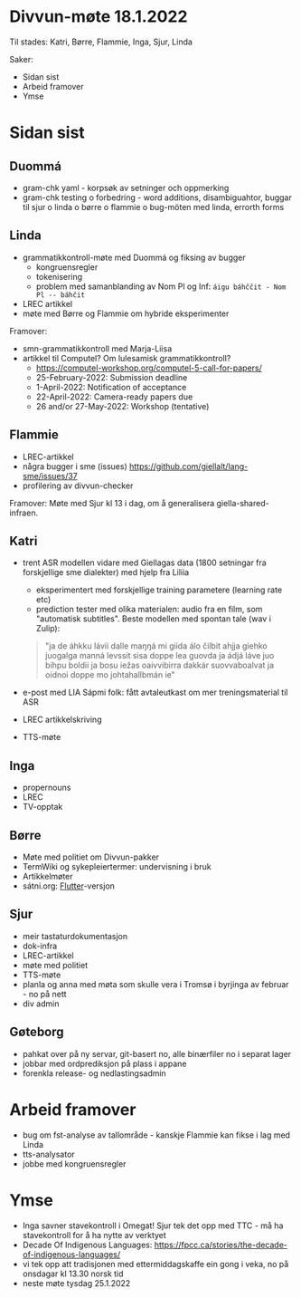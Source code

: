 # Divvun-møte 18.1.2022

Til stades: Katri, Børre, Flammie, Inga, Sjur, Linda

Saker:
* Sidan sist
* Arbeid framover
* Ymse

# Sidan sist

## Duommá
* gram-chk yaml - korpsøk av setninger och oppmerking
* gram-chk testing o forbedring - word additions, disambiguahtor, buggar til sjur o linda o børre o flammie o bug-möten med linda, errorth forms

## Linda
* grammatikkontroll-møte med Duommá og fiksing av bugger
    * kongruensregler
    * tokenisering
    * problem med samanblanding av Nom Pl og Inf: `áigu báhččit - Nom Pl -- báhčit`
* LREC artikkel
* møte med Børre og Flammie om hybride eksperimenter

Framover:
- smn-grammatikkontroll med Marja-Liisa
- artikkel til Computel? Om lulesamisk grammatikkontroll?
    - <https://computel-workshop.org/computel-5-call-for-papers/>
    - 25-February-2022: Submission deadline
    - 1-April-2022: Notification of acceptance
    - 22-April-2022: Camera-ready papers due
    - 26 and/or 27-May-2022: Workshop (tentative)

## Flammie
* LREC-artikkel
* några bugger i sme (issues) <https://github.com/giellalt/lang-sme/issues/37>
* profilering av divvun-checker

Framover:
Møte med Sjur kl 13 i dag, om å generalisera giella-shared-infraen.

## Katri
* trent ASR modellen vidare med Giellagas data (1800 setningar fra forskjellige sme dialekter) med hjelp fra Liliia
    * eksperimentert med forskjellige training parametere (learning rate etc)
    * prediction tester med olika materialen: audio fra en film, som "automatisk subtitles".
      Beste modellen med spontan tale (wav i Zulip):
    > "ja de áhkku lávii dalle maŋŋá mi giida álo čilbit ahjja giehko juogalga manná levssit sisa doppe lea guovda ja ádjá láve juo bihpu boldii ja bosu iežas oaivvibirra dakkár suovvaboalvat ja oidnoi doppe mo johtahallbmán ie"

* e-post med LIA Sápmi folk: fått avtaleutkast om mer treningsmaterial til ASR
* LREC artikkelskriving
* TTS-møte

## Inga
* propernouns
* LREC
* TV-opptak

## Børre
* Møte med politiet om Divvun-pakker
* TermWiki og sykepleiertermer: undervisning i bruk
* Artikkelmøter
* sátni.org: [Flutter](https://flutter.dev)-versjon

## Sjur
- meir tastaturdokumentasjon
- dok-infra
- LREC-artikkel
- møte med politiet
- TTS-møte
- planla og anna med møta som skulle vera i Tromsø i byrjinga av februar - no på nett
- div admin

## Gøteborg
- pahkat over på ny servar, git-basert no, alle binærfiler no i separat lager
- jobbar med ordprediksjon på plass i appane
- forenkla release- og nedlastingsadmin

# Arbeid framover
* bug om fst-analyse av tallområde - kanskje Flammie kan fikse i lag med Linda
* tts-analysator
* jobbe med kongruensregler

# Ymse
* Inga savner stavekontroll i Omegat! Sjur tek det opp med TTC - må ha stavekontroll for å ha nytte av verktyet
* Decade Of Indigenous Languages:
  <https://fpcc.ca/stories/the-decade-of-indigenous-languages/>
* vi tek opp att tradisjonen med ettermiddagskaffe ein gong i veka, no på onsdagar kl 13.30 norsk tid
* neste møte tysdag 25.1.2022
